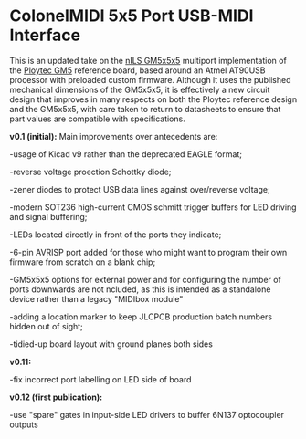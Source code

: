 # ColonelMIDI 5x5 Port USB-MIDI Interface

This is an updated take on the [nILS GM5x5x5](http://www.midibox.org/dokuwiki/gm5x5x5>) multiport implementation of the [Ploytec GM5](https://www.usb-audio.com/gm5/) reference board, based around an Atmel AT90USB processor with preloaded custom firmware. Although it uses the published mechanical dimensions of the GM5x5x5, it is effectively a new circuit design that improves in many respects on both the Ploytec reference design and the GM5x5x5, with care taken to return to datasheets to ensure that part values are compatible with specifications.


<b>v0.1 (initial):</b> Main improvements over antecedents are: 

-usage of Kicad v9 rather than the deprecated EAGLE format;

-reverse voltage proection Schottky diode;

-zener diodes to protect USB data lines against over/reverse voltage; 

-modern SOT236 high-current CMOS schmitt trigger buffers for LED driving and signal buffering; 

-LEDs located directly in front of the ports they indicate; 

-6-pin AVRISP port added for those who might want to program their own firmware from scratch on a blank chip;

-GM5x5x5 options for external power and for configuring the number of ports downwards are not ncluded, as this is intended as a standalone device rather than a legacy "MIDIbox module"

-adding a location marker to keep JLCPCB production batch numbers hidden out of sight;

-tidied-up board layout with ground planes both sides

<b>v0.11:</b> 

-fix incorrect port labelling on LED side of board

<b>v0.12 (first publication):</b> 

-use "spare" gates in input-side LED drivers to buffer 6N137 optocoupler outputs
